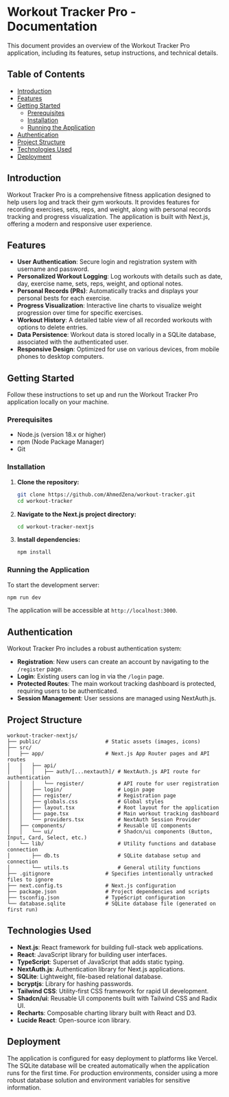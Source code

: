 # Workout Tracker Pro - Documentation

This document provides an overview of the Workout Tracker Pro application, including its features, setup instructions, and technical details.

## Table of Contents
- [Introduction](#introduction)
- [Features](#features)
- [Getting Started](#getting-started)
  - [Prerequisites](#prerequisites)
  - [Installation](#installation)
  - [Running the Application](#running-the-application)
- [Authentication](#authentication)
- [Project Structure](#project-structure)
- [Technologies Used](#technologies-used)
- [Deployment](#deployment)

## Introduction
Workout Tracker Pro is a comprehensive fitness application designed to help users log and track their gym workouts. It provides features for recording exercises, sets, reps, and weight, along with personal records tracking and progress visualization. The application is built with Next.js, offering a modern and responsive user experience.

## Features
- **User Authentication**: Secure login and registration system with username and password.
- **Personalized Workout Logging**: Log workouts with details such as date, day, exercise name, sets, reps, weight, and optional notes.
- **Personal Records (PRs)**: Automatically tracks and displays your personal bests for each exercise.
- **Progress Visualization**: Interactive line charts to visualize weight progression over time for specific exercises.
- **Workout History**: A detailed table view of all recorded workouts with options to delete entries.
- **Data Persistence**: Workout data is stored locally in a SQLite database, associated with the authenticated user.
- **Responsive Design**: Optimized for use on various devices, from mobile phones to desktop computers.

## Getting Started
Follow these instructions to set up and run the Workout Tracker Pro application locally on your machine.

### Prerequisites
- Node.js (version 18.x or higher)
- npm (Node Package Manager)
- Git

### Installation
1. **Clone the repository:**
   ```bash
   git clone https://github.com/AhmedZena/workout-tracker.git
   cd workout-tracker
   ```

2. **Navigate to the Next.js project directory:**
   ```bash
   cd workout-tracker-nextjs
   ```

3. **Install dependencies:**
   ```bash
   npm install
   ```

### Running the Application
To start the development server:
```bash
npm run dev
```

The application will be accessible at `http://localhost:3000`.

## Authentication
Workout Tracker Pro includes a robust authentication system:
- **Registration**: New users can create an account by navigating to the `/register` page.
- **Login**: Existing users can log in via the `/login` page.
- **Protected Routes**: The main workout tracking dashboard is protected, requiring users to be authenticated.
- **Session Management**: User sessions are managed using NextAuth.js.

## Project Structure
```
workout-tracker-nextjs/
├── public/                     # Static assets (images, icons)
├── src/
│   ├── app/                    # Next.js App Router pages and API routes
│   │   ├── api/
│   │   │   ├── auth/[...nextauth]/ # NextAuth.js API route for authentication
│   │   │   └── register/           # API route for user registration
│   │   ├── login/                  # Login page
│   │   ├── register/               # Registration page
│   │   ├── globals.css             # Global styles
│   │   ├── layout.tsx              # Root layout for the application
│   │   ├── page.tsx                # Main workout tracking dashboard
│   │   └── providers.tsx           # NextAuth Session Provider
│   ├── components/                 # Reusable UI components
│   │   └── ui/                     # Shadcn/ui components (Button, Input, Card, Select, etc.)
│   └── lib/                        # Utility functions and database connection
│       ├── db.ts                   # SQLite database setup and connection
│       └── utils.ts                # General utility functions
├── .gitignore                  # Specifies intentionally untracked files to ignore
├── next.config.ts              # Next.js configuration
├── package.json                # Project dependencies and scripts
├── tsconfig.json               # TypeScript configuration
└── database.sqlite             # SQLite database file (generated on first run)
```

## Technologies Used
- **Next.js**: React framework for building full-stack web applications.
- **React**: JavaScript library for building user interfaces.
- **TypeScript**: Superset of JavaScript that adds static typing.
- **NextAuth.js**: Authentication library for Next.js applications.
- **SQLite**: Lightweight, file-based relational database.
- **bcryptjs**: Library for hashing passwords.
- **Tailwind CSS**: Utility-first CSS framework for rapid UI development.
- **Shadcn/ui**: Reusable UI components built with Tailwind CSS and Radix UI.
- **Recharts**: Composable charting library built with React and D3.
- **Lucide React**: Open-source icon library.

## Deployment
The application is configured for easy deployment to platforms like Vercel. The SQLite database will be created automatically when the application runs for the first time. For production environments, consider using a more robust database solution and environment variables for sensitive information.

